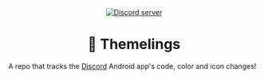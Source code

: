<div align="center">
    <a href="https://discord.gg/ZXWT9yRueq">
        <img alt="Discord server" src="https://img.shields.io/discord/1226954624372707348?style=for-the-badge&logo=discord&logoColor=%23fff&labelColor=%231e1e2e&color=%23cdd6f4&cacheSeconds=90">
    </a>
    <h1>🎨 Themelings</h1>
</div>

A repo that tracks the [Discord](https://github.com/discord) Android app's code, color and icon changes!
